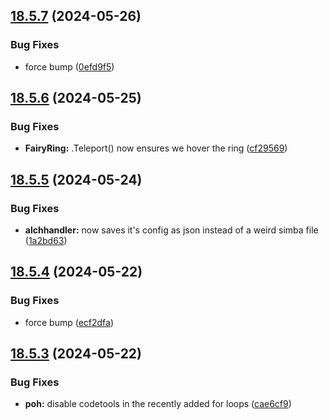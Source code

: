 ## [18.5.7](https://github.com/Torwent/WaspLib/compare/v18.5.6...v18.5.7) (2024-05-26)


### Bug Fixes

* force bump ([0efd9f5](https://github.com/Torwent/WaspLib/commit/0efd9f5f31e33caf7fa3fb8b520ffbb0e4196f3f))



## [18.5.6](https://github.com/Torwent/WaspLib/compare/v18.5.5...v18.5.6) (2024-05-25)


### Bug Fixes

* **FairyRing:** .Teleport() now ensures we hover the ring ([cf29569](https://github.com/Torwent/WaspLib/commit/cf29569790bfbbc0d123381e75df664e88a11cd9))



## [18.5.5](https://github.com/Torwent/WaspLib/compare/v18.5.4...v18.5.5) (2024-05-24)


### Bug Fixes

* **alchhandler:** now saves it's config as json instead of a weird simba file ([1a2bd63](https://github.com/Torwent/WaspLib/commit/1a2bd63a80fe8a66b58726ba3ca4f6f901ab8e81))



## [18.5.4](https://github.com/Torwent/WaspLib/compare/v18.5.3...v18.5.4) (2024-05-22)


### Bug Fixes

* force bump ([ecf2dfa](https://github.com/Torwent/WaspLib/commit/ecf2dfa6f4a63b97d1a5d0a6693050a2f66fe785))



## [18.5.3](https://github.com/Torwent/WaspLib/compare/v18.5.2...v18.5.3) (2024-05-22)


### Bug Fixes

* **poh:** disable codetools in the recently added for loops ([cae6cf9](https://github.com/Torwent/WaspLib/commit/cae6cf98c54dcf32e7476ff2fd350bffe5e4c011))



